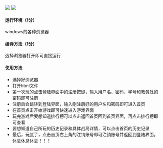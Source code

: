 ![]( https://img.shields.io/badge/Language-Python-yellow )
![](https://img.shields.io/badge/codequality-A-green )

#### 运行环境（1分）

windows的各种浏览器

#### 编译方法（1分）

选择浏览器打开即可直接运行

#### 使用方法

- 选择好浏览器
- 打开html文件
- 第一次玩的点击登陆界面中的注册按键，输入用户名、密码、学号和教务处的密码即可注册
- 注册后会跳转到登陆界面，输入刚注册好的用户名和密码即可进入首页
- 在首页点击开始游戏即可快速进入游戏界面
- 玩完游戏后要想知道排行榜可以点击返回首页回到首页界面，再点击排行榜即可查看
- 要想知道自己所玩的历史记录和具体战局详情，可以点击首页的历史记录
- 最后，玩腻了，点击首页右上角的注销账号即可注销账号并返回到登陆界面。休息休息休息！！！